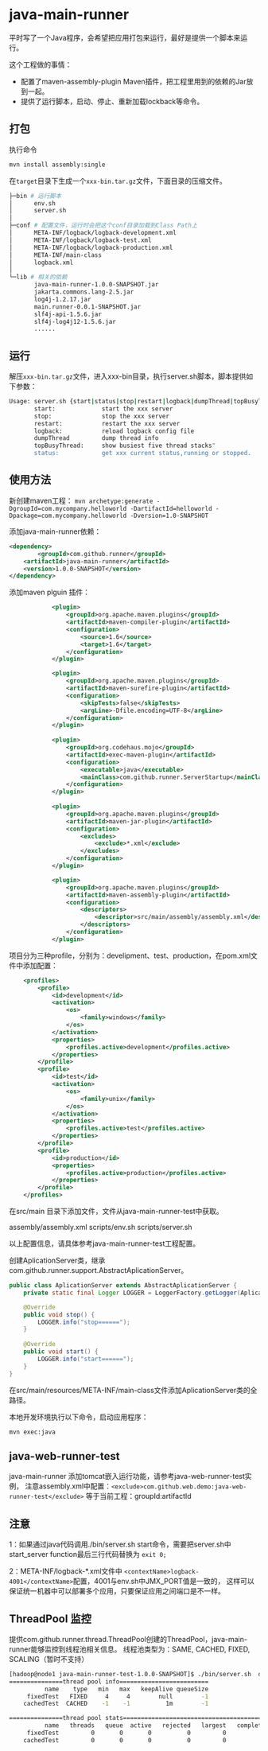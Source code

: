 java-main-runner
================

平时写了一个Java程序，会希望把应用打包来运行，最好是提供一个脚本来运行。

这个工程做的事情：

- 配置了maven-assembly-plugin Maven插件，把工程里用到的依赖的Jar放到一起。
- 提供了运行脚本，启动、停止、重新加载lockback等命令。

打包
-------------------

执行命令
```bash
mvn install assembly:single
```

在`target`目录下生成一个`xxx-bin.tar.gz`文件，下面目录的压缩文件。

```bash
├─bin # 运行脚本
│      env.sh
│      server.sh
│
├─conf # 配置文件，运行时会把这个conf目录加载到Class Path上
│      META-INF/logback/logback-development.xml
│      META-INF/logback/logback-test.xml
│      META-INF/logback/logback-production.xml
│      META-INF/main-class
│      logback.xml
│
└─lib # 相关的依赖
       java-main-runner-1.0.0-SNAPSHOT.jar
       jakarta.commons.lang-2.5.jar
       log4j-1.2.17.jar
       main.runner-0.0.1-SNAPSHOT.jar
       slf4j-api-1.5.6.jar
       slf4j-log4j12-1.5.6.jar
       ......
```

运行
-------------------

解压`xxx-bin.tar.gz`文件，进入xxx-bin目录，执行server.sh脚本，脚本提供如下参数：

```bash
Usage: server.sh {start|status|stop|restart|logback|dumpThread|topBusyThread}
       start:             start the xxx server
       stop:              stop the xxx server
       restart:           restart the xxx server
       logback:           reload logback config file
       dumpThread         dump thread info
       topBusyThread:     show busiest five thread stacks"
       status:            get xxx current status,running or stopped.
```

使用方法
-------------------

新创建maven工程：
`mvn archetype:generate -DgroupId=com.mycompany.helloworld -DartifactId=helloworld -Dpackage=com.mycompany.helloworld -Dversion=1.0-SNAPSHOT`

添加java-main-runner依赖：

```xml
<dependency>
       	<groupId>com.github.runner</groupId>
	<artifactId>java-main-runner</artifactId>
	<version>1.0.0-SNAPSHOT</version>
</dependency>
```

添加maven plguin 插件：

```xml
       		<plugin>
				<groupId>org.apache.maven.plugins</groupId>
				<artifactId>maven-compiler-plugin</artifactId>
				<configuration>
					<source>1.6</source>
					<target>1.6</target>
				</configuration>
			</plugin>

			<plugin>
				<groupId>org.apache.maven.plugins</groupId>
				<artifactId>maven-surefire-plugin</artifactId>
				<configuration>
					<skipTests>false</skipTests>
					<argLine>-Dfile.encoding=UTF-8</argLine>
				</configuration>
			</plugin>
			
			<plugin>
      			<groupId>org.codehaus.mojo</groupId>
      			<artifactId>exec-maven-plugin</artifactId>
      			<configuration>
        			<executable>java</executable>
        			<mainClass>com.github.runner.ServerStartup</mainClass>
      			</configuration>
    		</plugin>
    		
    		<plugin>
				<groupId>org.apache.maven.plugins</groupId>
				<artifactId>maven-jar-plugin</artifactId>
				<configuration>
					<excludes>
						<exclude>*.xml</exclude>
					</excludes>
				</configuration>
			</plugin>

			<plugin>
				<groupId>org.apache.maven.plugins</groupId>
				<artifactId>maven-assembly-plugin</artifactId>
				<configuration>
					<descriptors>
						<descriptor>src/main/assembly/assembly.xml</descriptor>
					</descriptors>
				</configuration>
			</plugin>
```

项目分为三种profile，分别为：develipment、test、production，在pom.xml文件中添加配置：

```xml
	<profiles>
		<profile>
			<id>development</id>
			<activation>
				<os>
					<family>windows</family>
				</os>
			</activation>
			<properties>
				<profiles.active>development</profiles.active>
			</properties>
		</profile>
		<profile>
			<id>test</id>
			<activation>
				<os>
					<family>unix</family>
				</os>
			</activation>
			<properties>
				<profiles.active>test</profiles.active>
			</properties>
		</profile>
		<profile>
			<id>production</id>
			<properties>
				<profiles.active>production</profiles.active>
			</properties>
		</profile>
	</profiles>
```

在src/main 目录下添加文件，文件从java-main-runner-test中获取。

assembly/assembly.xml
scripts/env.sh
scripts/server.sh

以上配置信息，请具体参考java-main-runner-test工程配置。


创建AplicationServer类，继承com.github.runner.support.AbstractAplicationServer。

```java
public class AplicationServer extends AbstractAplicationServer {
	private static final Logger LOGGER = LoggerFactory.getLogger(AplicationServer.class);

	@Override
	public void stop() {
		LOGGER.info("stop======");
	}
	
	@Override
	public void start() {
		LOGGER.info("start======");
	}
}
```

在src/main/resources/META-INF/main-class文件添加AplicationServer类的全路径。

本地开发环境执行以下命令，启动应用程序：

`mvn exec:java`



java-web-runner-test
-------------------

java-main-runner 添加tomcat嵌入运行功能，请参考java-web-runner-test实例，
注意assembly.xml中配置：`<exclude>com.github.web.demo:java-web-runner-test</exclude>`
等于当前工程：groupId:artifactId


注意
-------------------
1：如果通过java代码调用./bin/server.sh start命令，需要把server.sh中start_server function最后三行代码替换为
`exit 0;`

2：META-INF/logback-*.xml文件中 `<contextName>logback-4001</contextName>`配置，4001与env.sh中JMX_PORT值是一致的，
这样可以保证统一机器中可以部署多个应用，只要保证应用之间端口是不一样。


ThreadPool 监控
-------------------
提供com.github.runner.thread.ThreadPool创建的ThreadPool，java-main-runner能够监控到线程池相关信息。
线程池类型为：SAME, CACHED, FIXED, SCALING（暂时不支持）

```bash
[hadoop@node1 java-main-runner-test-1.0.0-SNAPSHOT]$ ./bin/server.sh  dumpThreadPool
===============thread pool info=========================
          name    type   min   max   keepAlive queueSize
     fixedTest   FIXED     4     4        null        -1
    cachedTest  CACHED    -1    -1          1m        -1

===============thread pool stats=========================================
          name   threads   queue  active   rejected   largest   completed
     fixedTest         0       0       0          0         0           0
    cachedTest         0       0       0          0         0           0
```
